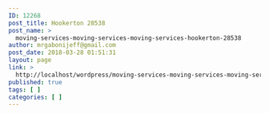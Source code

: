 ```yaml
---
ID: 12268
post_title: Hookerton 28538
post_name: >
  moving-services-moving-services-moving-services-hookerton-28538
author: mrgabonijeff@gmail.com
post_date: 2018-03-28 01:51:31
layout: page
link: >
  http://localhost/wordpress/moving-services-moving-services-moving-services-hookerton-28538/
published: true
tags: [ ]
categories: [ ]
---
```

